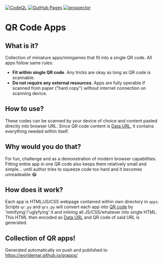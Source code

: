 [![CodeQL](https://github.com/worldemar/qrapps/actions/workflows/codeql.yml/badge.svg)](https://github.com/worldemar/qrapps/actions/workflows/codeql.yml)
[![GutHub Pages](https://github.com/worldemar/qrapps/actions/workflows/pages/pages-build-deployment/badge.svg)](https://github.com/worldemar/qrapps/actions/workflows/pages/pages-build-deployment)
[![prospector](https://github.com/worldemar/qrapps/actions/workflows/prospector.yml/badge.svg)](https://github.com/worldemar/qrapps/actions/workflows/prospector.yml)

# QR Code Apps

## What is it?
Collection of miniature apps/minigames that fit into a single QR code.
All apps follow same rules:

- **Fit within single QR code**. Any tricks are okay as long as QR code is scannable.
- **Do not require any external resources**. Apps are fully operable if scanned from paper ("hard copy") without internet connection on scanning device.

## How to use?
These codes can be scanned by your device of choice and content pasted directly into browser URL.
Since QR code content is [Data URL](https://en.wikipedia.org/wiki/Data_URI_scheme), it contains everything needed within itself.

## Why would you do that?
For fun, challenge and as a demonstration of modern browser capabilities.
Fitting entire app in one QR code also keeps them relatively small and simple... until author tries to squeeze code too hard and it becomes unreadeable 😂

## How does it work?
Each app is HTML/JS/CSS webpage contained within own directory in `apps`. Scripts `qr.py` and `qrs.py` will convert each app into [QR code](https://en.wikipedia.org/wiki/QR_code) by 'minifying'/'uglyfying' it and inlining all JS/CSS/whatever into single HTML. This HTML then encoded as [Data URL](https://en.wikipedia.org/wiki/Data_URI_scheme) and QR code of said URL is generated.

## Collection of QR apps!
Generated automatically on push and published to https://worldemar.github.io/qrapps/
